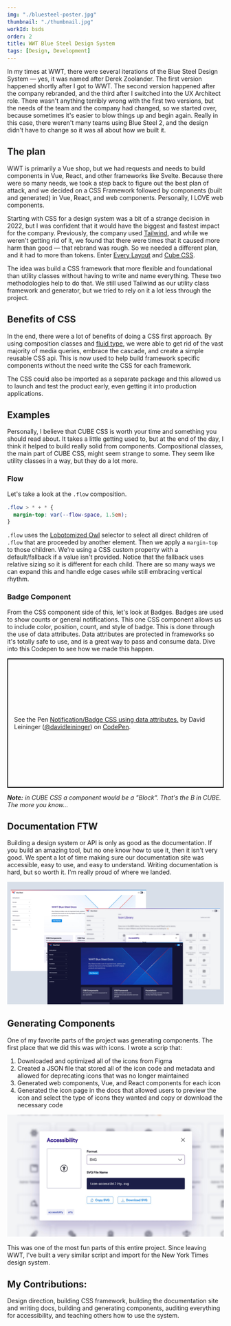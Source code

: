 ```yaml
---
img: "./bluesteel-poster.jpg"
thumbnail: "./thumbnail.jpg"
workId: bsds
order: 2
title: WWT Blue Steel Design System
tags: [Design, Development]
---
```


In my times at WWT, there were several iterations of the Blue Steel Design System — yes, it was named after Derek Zoolander. The first version happened shortly after I got to WWT. The second version happened after the company rebranded, and the third after I switched into the UX Architect role. There wasn't anything terribly wrong with the first two versions, but the needs of the team and the company had changed, so we started over, because sometimes it's easier to blow things up and begin again. Really in this case, there weren't many teams using Blue Steel 2, and the design didn't have to change so it was all about how we built it.

## The plan
WWT is primarily a Vue shop, but we had requests and needs to build components in Vue, React, and other frameworks like Svelte. Because there were so many needs, we took a step back to figure out the best plan of attack, and we decided on a CSS Framework followed by components (built and generated) in Vue, React, and web components. Personally, I LOVE web components.

Starting with CSS for a design system was a bit of a strange decision in 2022, but I was confident that it would have the biggest and fastest impact for the company. Previously, the company used [Tailwind](https://tailwindcss.com/), and while we weren't getting rid of it, we found that there were times that it caused more harm than good — that rebrand was rough. So we needed a different plan, and it had to more than tokens. Enter [Every Layout](https://every-layout.dev/) and [Cube CSS](https://cube.fyi/).

The idea was build a CSS framework that more flexible and foundational than utility classes without having to write and name everything. These two methodologies help to do that. We still used Tailwind as our utility class framework and generator, but we tried to rely on it a lot less through the project.

## Benefits of CSS
In the end, there were a lot of benefits of doing a CSS first approach. By using composition classes and [fluid type](https://utopia.fyi/), we were able to get rid of the vast majority of media queries, embrace the cascade, and create a simple reusable CSS api. This is now used to help build framework specific components without the need write the CSS for each framework.

The CSS could also be imported as a separate package and this allowed us to launch and test the product early, even getting it into production applications.

## Examples
Personally, I believe that CUBE CSS is worth your time and something you should read about. It takes a little getting used to, but at the end of the day, I think it helped to build really solid from components. Compositional classes, the main part of CUBE CSS, might seem strange to some. They seem like utility classes in a way, but they do a lot more.

### Flow
Let's take a look at the `.flow` composition.

```css
.flow > * + * {
  margin-top: var(--flow-space, 1.5em);
}
```

`.flow` uses the [Lobotomized Owl](https://alistapart.com/article/axiomatic-css-and-lobotomized-owls/) selector to select all direct children of `.flow` that are proceeded by another element. Then we apply a `margin-top` to those children. We're using a CSS custom property with a default/fallback if a value isn't provided. Notice that the fallback uses relative sizing so it is different for each child. There are so many ways we can expand this and handle edge cases while still embracing vertical rhythm.

### Badge Component
From the CSS component side of this, let's look at Badges. Badges are used to show counts or general notifications. This one CSS component allows us to include color, position, count, and style of badge. This is done through the use of data attributes. Data attributes are protected in frameworks so it's totally safe to use, and is a great way to pass and consume data. Dive into this Codepen to see how we made this happen.

<p class="codepen" data-height="300" data-theme-id="39872" data-default-tab="css,result" data-slug-hash="poaxeaM" data-user="davidleininger" style="height: 300px; box-sizing: border-box; display: flex; align-items: center; justify-content: center; border: 2px solid; margin: 1em 0; padding: 1em;">
  <span>See the Pen <a href="https://codepen.io/davidleininger/pen/poaxeaM">
  Notification/Badge CSS using data attributes.</a> by David Leininger (<a href="https://codepen.io/davidleininger">@davidleininger</a>)
  on <a href="https://codepen.io">CodePen</a>.</span>
</p>
<script async src="https://cpwebassets.codepen.io/assets/embed/ei.js"></script>

_**Note:** in CUBE CSS a component would be a "Block". That's the B in CUBE. The more you know..._

## Documentation FTW
Building a design system or API is only as good as the documentation. If you build an amazing tool, but no one know how to use it, then it isn't very good. We spent a lot of time making sure our documentation site was accessible, easy to use, and easy to understand. Writing documentation is hard, but so worth it. I'm really proud of where we landed.

![Blue Steel Documentation Site Screen grabs.](./bluesteel-screens.jpg)

## Generating Components
One of my favorite parts of the project was generating components. The first place that we did this was with icons. I wrote a scrip that:

1. Downloaded and optimized all of the icons from Figma
1. Created a JSON file that stored all of the icon code and metadata and allowed for deprecating icons that was no longer maintained
1. Generated web components, Vue, and React components for each icon
1. Generated the icon page in the docs that allowed users to preview the icon and select the type of icons they wanted and copy or download the necessary code

![Screen shot of the Blue Steel icon library with the Accessibility icon selected and the format set to SVG.](./bluesteel-icons.jpg)

This was one of the most fun parts of this entire project. Since leaving WWT, I've built a very similar script and import for the New York Times design system.

## My Contributions:
Design direction, building CSS framework, building the documentation site and writing docs, building and generating components, auditing everything for accessibility, and teaching others how to use the system.
